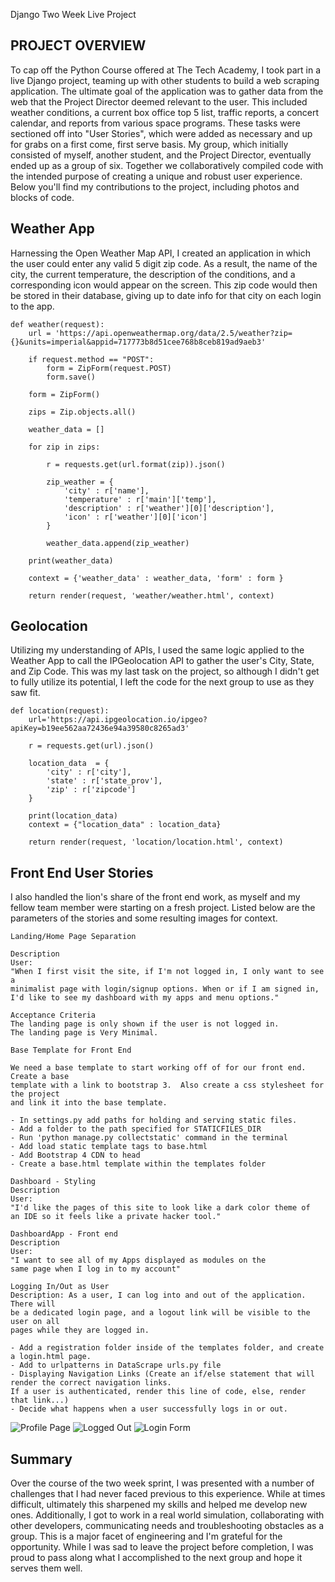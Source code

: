 Django Two Week Live Project

## PROJECT OVERVIEW

To cap off the Python Course offered at The Tech Academy, I took part in a live Django project, teaming up with other students to build a web scraping application.  The ultimate goal of the application was to gather data from the web that the Project Director deemed relevant to the user.  This included weather conditions, a current box office top 5 list, traffic reports, a concert calendar, and reports from various space programs. These tasks were sectioned off into "User Stories", which were added as necessary and up for grabs on a first come, first serve basis. My group, which initially consisted of myself, another student, and the Project Director, eventually ended up as a group of six. Together we collaboratively compiled code with the intended purpose of creating a unique and robust user experience. Below you'll find my contributions to the project, including photos and blocks of code. 

## Weather App

Harnessing the Open Weather Map API, I created an application in which the user could enter any valid 5 digit zip code. As a result, the name of the city, the current temperature, the description of the conditions, and a corresponding icon would appear on the screen. This zip code would then be stored in their database, giving up to date info for that city on each login to the app. 
```
def weather(request):
    url = 'https://api.openweathermap.org/data/2.5/weather?zip={}&units=imperial&appid=717773b8d51cee768b8ceb819ad9aeb3'
  
    if request.method == "POST":
        form = ZipForm(request.POST)
        form.save()

    form = ZipForm()

    zips = Zip.objects.all()

    weather_data = []

    for zip in zips:

        r = requests.get(url.format(zip)).json()
        
        zip_weather = {
            'city' : r['name'],
            'temperature' : r['main']['temp'],
            'description' : r['weather'][0]['description'],
            'icon' : r['weather'][0]['icon']
        }

        weather_data.append(zip_weather)

    print(weather_data)

    context = {'weather_data' : weather_data, 'form' : form }

    return render(request, 'weather/weather.html', context)
```
## Geolocation

Utilizing my understanding of APIs, I used the same logic applied to the Weather App to call the IPGeolocation API to gather the user's City, State, and Zip Code. This was my last task on the project, so although I didn't get to fully utilize its potential, I left the code for the next group to use as they saw fit. 
```
def location(request):
    url='https://api.ipgeolocation.io/ipgeo?apiKey=b19ee562aa72436e94a39580c8265ad3'
    
    r = requests.get(url).json()

    location_data  = {
        'city' : r['city'],
        'state' : r['state_prov'],
        'zip' : r['zipcode']
    }

    print(location_data)
    context = {"location_data" : location_data}

    return render(request, 'location/location.html', context)
```
## Front End User Stories

I also handled the lion's share of the front end work, as myself and my fellow team member were starting on a fresh project. Listed below are the parameters of the stories and some resulting images for context. 

```
Landing/Home Page Separation

Description
User:
"When I first visit the site, if I'm not logged in, I only want to see a 
minimalist page with login/signup options. When or if I am signed in, 
I'd like to see my dashboard with my apps and menu options."

Acceptance Criteria
The landing page is only shown if the user is not logged in. 
The landing page is Very Minimal.
```

```
Base Template for Front End

We need a base template to start working off of for our front end.  Create a base 
template with a link to bootstrap 3.  Also create a css stylesheet for the project 
and link it into the base template. 

- In settings.py add paths for holding and serving static files.
- Add a folder to the path specified for STATICFILES_DIR
- Run 'python manage.py collectstatic' command in the terminal
- Add load static template tags to base.html
- Add Bootstrap 4 CDN to head 
- Create a base.html template within the templates folder
```

```
Dashboard - Styling
Description 
User:
"I'd like the pages of this site to look like a dark color theme of 
an IDE so it feels like a private hacker tool."
```

```
DashboardApp - Front end
Description
User:
"I want to see all of my Apps displayed as modules on the 
same page when I log in to my account"
```

```
Logging In/Out as User
Description: As a user, I can log into and out of the application. There will 
be a dedicated login page, and a logout link will be visible to the user on all 
pages while they are logged in.

- Add a registration folder inside of the templates folder, and create a login.html page.
- Add to urlpatterns in DataScrape urls.py file
- Displaying Navigation Links (Create an if/else statement that will render the correct navigation links.
If a user is authenticated, render this line of code, else, render that link...)
- Decide what happens when a user successfully logs in or out.
```
![Profile Page](https://user-images.githubusercontent.com/46763228/55665612-a0556380-57f7-11e9-8006-874d0d1c4daf.png)
![Logged Out](https://user-images.githubusercontent.com/46763228/55665613-a0edfa00-57f7-11e9-9312-06affda835ba.png)
![Login Form](https://user-images.githubusercontent.com/46763228/55665614-a0edfa00-57f7-11e9-89ac-9f1523112ec0.png)

## Summary
Over the course of the two week sprint, I was presented with a number of challenges that I had never faced previous to this experience. While at times difficult, ultimately this sharpened my skills and helped me develop new ones. Additionally, I got to work in a real world simulation, collaborating with other developers, communicating needs and troubleshooting obstacles as a group. This is a major facet of engineering and I'm grateful for the opportunity. While I was sad to leave the project before completion, I was proud to pass along what I accomplished to the next group and hope it serves them well. 


